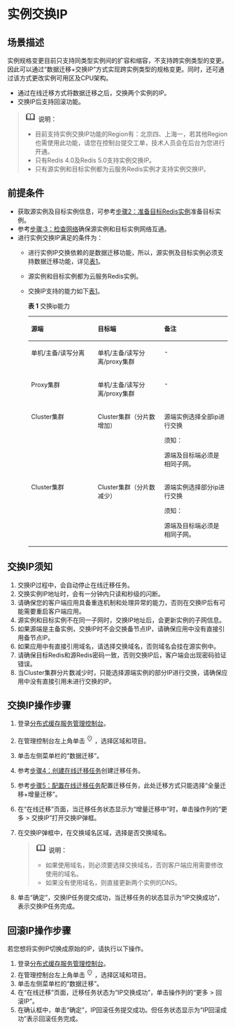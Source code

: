 # 实例交换IP<a name="dcs-ug-210820001"></a>

## 场景描述<a name="section19329103914358"></a>

实例规格变更目前只支持同类型实例间的扩容和缩容，不支持跨实例类型的变更。因此可以通过“数据迁移+交换IP”方式实现跨实例类型的规格变更。同时，还可通过该方式更改实例可用区及CPU架构。

-   通过在线迁移方式将数据迁移之后，交换两个实例的IP。
-   交换IP后支持回滚功能。

>![](public_sys-resources/icon-note.gif) **说明：** 
>-   目前支持实例交换IP功能的Region有：北京四、上海一，若其他Region也需使用此功能，请您在控制台提交工单，技术人员会在后台为您进行开通。
>-   只有Redis 4.0及Redis 5.0支持实例交换IP。
>-   只有源实例和目标实例都为云服务Redis实例才支持实例交换IP。

## 前提条件<a name="zh-cn_topic_0177563520_section393611177"></a>

-   获取源实例及目标实例信息，可参考[步骤2：准备目标Redis实例](在线迁移方式.md#zh-cn_topic_0177563541_section1128152020384)准备目标实例。
-   参考[步骤:3：检查网络](在线迁移方式.md#zh-cn_topic_0177563541_section84284075116)确保源实例和目标实例网络互通。
-   进行实例交换IP满足的条件为：
    -   进行实例IP交换依赖的是数据迁移功能，所以，源实例及目标实例必须支持数据迁移功能，详见[表1](使用DCS迁移介绍.md#dcs-ug-0312036_zh-cn_topic_0176540003_table1732614449178)。
    -   源实例和目标实例都为云服务Redis实例。
    -   交换IP支持的能力如下[表1](#table09121148162513)。

        **表 1**  交换ip能力

        <a name="table09121148162513"></a>
        <table><thead align="left"><tr id="row139110486254"><th class="cellrowborder" valign="top" width="33.33333333333333%" id="mcps1.2.4.1.1"><p id="p9911948112516"><a name="p9911948112516"></a><a name="p9911948112516"></a>源端</p>
        </th>
        <th class="cellrowborder" valign="top" width="33.33333333333333%" id="mcps1.2.4.1.2"><p id="p491116486258"><a name="p491116486258"></a><a name="p491116486258"></a>目标端</p>
        </th>
        <th class="cellrowborder" valign="top" width="33.33333333333333%" id="mcps1.2.4.1.3"><p id="p791114818256"><a name="p791114818256"></a><a name="p791114818256"></a>备注</p>
        </th>
        </tr>
        </thead>
        <tbody><tr id="row691214486252"><td class="cellrowborder" valign="top" width="33.33333333333333%" headers="mcps1.2.4.1.1 "><p id="p16912194815257"><a name="p16912194815257"></a><a name="p16912194815257"></a>单机/主备/读写分离</p>
        </td>
        <td class="cellrowborder" valign="top" width="33.33333333333333%" headers="mcps1.2.4.1.2 "><p id="p12912148132518"><a name="p12912148132518"></a><a name="p12912148132518"></a>单机/主备/读写分离/proxy集群</p>
        </td>
        <td class="cellrowborder" valign="top" width="33.33333333333333%" headers="mcps1.2.4.1.3 "><p id="p12912348132519"><a name="p12912348132519"></a><a name="p12912348132519"></a>-</p>
        </td>
        </tr>
        <tr id="row1491212483255"><td class="cellrowborder" valign="top" width="33.33333333333333%" headers="mcps1.2.4.1.1 "><p id="p4912948102512"><a name="p4912948102512"></a><a name="p4912948102512"></a>Proxy集群</p>
        </td>
        <td class="cellrowborder" valign="top" width="33.33333333333333%" headers="mcps1.2.4.1.2 "><p id="p0912184810254"><a name="p0912184810254"></a><a name="p0912184810254"></a>单机/主备/读写分离/proxy集群</p>
        </td>
        <td class="cellrowborder" valign="top" width="33.33333333333333%" headers="mcps1.2.4.1.3 "><p id="p189121648182516"><a name="p189121648182516"></a><a name="p189121648182516"></a>-</p>
        </td>
        </tr>
        <tr id="row3912124812255"><td class="cellrowborder" valign="top" width="33.33333333333333%" headers="mcps1.2.4.1.1 "><p id="p1091213484258"><a name="p1091213484258"></a><a name="p1091213484258"></a>Cluster集群</p>
        </td>
        <td class="cellrowborder" valign="top" width="33.33333333333333%" headers="mcps1.2.4.1.2 "><p id="p4912154822518"><a name="p4912154822518"></a><a name="p4912154822518"></a>Cluster集群（分片数增加）</p>
        </td>
        <td class="cellrowborder" valign="top" width="33.33333333333333%" headers="mcps1.2.4.1.3 "><p id="p391254820253"><a name="p391254820253"></a><a name="p391254820253"></a>源端实例选择全部ip进行交换</p>
        <div class="notice" id="note1991284818252"><a name="note1991284818252"></a><a name="note1991284818252"></a><span class="noticetitle"> 须知： </span><div class="noticebody"><p id="p2912204822518"><a name="p2912204822518"></a><a name="p2912204822518"></a>源端及目标端必须是相同子网。</p>
        </div></div>
        </td>
        </tr>
        <tr id="row69121848112517"><td class="cellrowborder" valign="top" width="33.33333333333333%" headers="mcps1.2.4.1.1 "><p id="p89121948172517"><a name="p89121948172517"></a><a name="p89121948172517"></a>Cluster集群</p>
        </td>
        <td class="cellrowborder" valign="top" width="33.33333333333333%" headers="mcps1.2.4.1.2 "><p id="p89121848122519"><a name="p89121848122519"></a><a name="p89121848122519"></a>Cluster集群（分片数减少）</p>
        </td>
        <td class="cellrowborder" valign="top" width="33.33333333333333%" headers="mcps1.2.4.1.3 "><p id="p891254813258"><a name="p891254813258"></a><a name="p891254813258"></a>源端实例选择部分ip进行交换</p>
        <div class="notice" id="note1912948162512"><a name="note1912948162512"></a><a name="note1912948162512"></a><span class="noticetitle"> 须知： </span><div class="noticebody"><p id="p891211489251"><a name="p891211489251"></a><a name="p891211489251"></a>源端及目标端必须是相同子网。</p>
        </div></div>
        </td>
        </tr>
        </tbody>
        </table>



## 交换IP须知<a name="section02191539882"></a>

1.  交换IP过程中，会自动停止在线迁移任务。
2.  交换实例IP地址时，会有一分钟内只读和秒级的闪断。
3.  请确保您的客户端应用具备重连机制和处理异常的能力，否则在交换IP后有可能需要重启客户端应用。
4.  源实例和目标实例不在同一子网时，交换IP地址后，会更新实例的子网信息。
5.  如果源端是主备实例，交换IP时不会交换备节点IP，请确保应用中没有直接引用备节点IP。
6.  如果应用中有直接引用域名，请选择交换域名，否则域名会挂在源实例中。
7.  请确保目标Redis和源Redis密码一致，否则交换IP后，客户端会出现密码验证错误。
8.  当Cluster集群分片数减少时，只能选择源端实例的部分IP进行交换，请确保应用中没有直接引用未进行交换的IP。

## 交换IP操作步骤<a name="section525820381326"></a>

1.  登录[分布式缓存服务管理控制台](https://console.huaweicloud.com/dcs)。
2.  在管理控制台左上角单击![](figures/icon-region.png)，选择区域和项目。
3.  单击左侧菜单栏的“数据迁移”。
4.  参考[步骤4：创建在线迁移任务](在线迁移方式.md#zh-cn_topic_0177563541_section157769524519)创建迁移任务。
5.  参考[步骤5：配置在线迁移任务](在线迁移方式.md#zh-cn_topic_0177563541_section14919536272)配置迁移任务，此处迁移方式只能选择“全量迁移+增量迁移”。
6.  在“在线迁移”页面，当迁移任务状态显示为“增量迁移中”时，单击操作列的“更多 \> 交换IP”打开交换IP弹框。
7.  在交换IP弹框中，在交换域名区域，选择是否交换域名。

    >![](public_sys-resources/icon-note.gif) **说明：** 
    >-   如果使用域名，则必须要选择交换域名，否则客户端应用需要修改使用的域名。
    >-   如果没有使用域名，则直接更新两个实例的DNS。

8.  单击“确定”，交换IP任务提交成功，当迁移任务的状态显示为“IP交换成功”，表示交换IP任务完成。

## 回滚IP操作步骤<a name="section14894173013269"></a>

若您想将实例IP切换成原始的IP，请执行以下操作。

1.  登录[分布式缓存服务管理控制台](https://console.huaweicloud.com/dcs)。
2.  在管理控制台左上角单击![](figures/icon-region.png)，选择区域和项目。
3.  单击左侧菜单栏的“数据迁移”。
4.  在“在线迁移”页面，迁移任务状态为“IP交换成功”，单击操作列的“更多 \> 回滚IP”。
5.  在确认框中，单击“确定”，IP回滚任务提交成功。但任务状态显示为“IP回滚成功”表示回滚任务完成。

